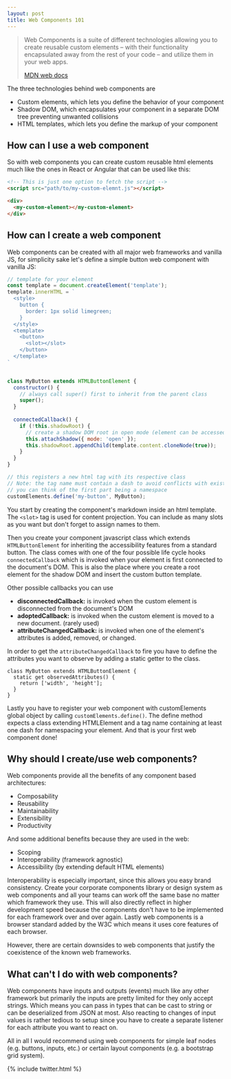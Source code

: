 ```yaml
---
layout: post
title: Web Components 101
---
```


> Web Components is a suite of different technologies allowing you to create reusable custom elements – with their functionality encapsulated away from the rest of your code – and utilize them in your web apps.
>
> [MDN web docs](https://developer.mozilla.org/en-US/docs/Web/Web_Components)

The three technologies behind web components are

* Custom elements, which lets you define the behavior of your component
* Shadow DOM, which encapsulates your component in a separate DOM tree preventing unwanted collisions
* HTML templates, which lets you define the markup of your component

## How can I use a web component

So with web components you can create custom reusable html elements much like the ones in React or Angular that can be used like this:
```html
<!-- This is just one option to fetch the script -->
<script src="path/to/my-custom-elemnt.js"></script>

<div>
  <my-custom-element></my-custom-element>
</div>
```

## How can I create a web component

Web components can be created with all major web frameworks and vanilla JS, for simplicity sake
let's define a simple button web component with vanilla JS:

```javascript
// template for your element
const template = document.createElement('template');
template.innerHTML = `
  <style>
    button {
      border: 1px solid limegreen;
    }
  </style>
  <template>
    <button>
      <slot></slot>
    </button>
  </template>
`


class MyButton extends HTMLButtonElement {
  constructor() {
    // always call super() first to inherit from the parent class
    super();
  }
  
  connectedCallback() {
    if (!this.shadowRoot) {
      // create a shadow DOM root in open mode (element can be accessed from outside) and attach your template to it
      this.attachShadow({ mode: 'open' });
      this.shadowRoot.appendChild(template.content.cloneNode(true));
    }
  }
}

// this registers a new html tag with its respective class
// Note: the tag name must contain a dash to avoid conflicts with existing elements
// you can think of the first part being a namespace
customElements.define('my-button', MyButton);
```

You start by creating the component's markdown inside an html template. The `<slot>` tag is used for content projection. You can include as many slots as you want but don't forget to assign names to them.

Then you create your component javascript class which extends `HTMLButtonElement` for inheriting the accessibility features from a standard button. The class comes with one of the four possible life cycle hooks `connectedCallback` which is invoked when your element is first connected to the document's DOM. This is also the place where you create a root element for the shadow DOM and insert the custom button template.

Other possible callbacks you can use
* **disconnectedCallback:** is invoked when the custom element is disconnected from the document's DOM
* **adoptedCallback:** is invoked when the custom element is moved to a new document. (rarely used)
* **attributeChangedCallback:** is invoked when one of the element's attributes is added, removed, or changed.

In order to get the `attributeChangedCallback` to fire you have to define the attributes you want to observe by adding a static getter to the class.

```
class MyButton extends HTMLButtonElement {
  static get observedAttributes() {
    return ['width', 'height'];
  }
}
```

Lastly you have to register your web component with customElements global object by calling `customElements.define()`. The define method expects a class extending HTMLElement and a tag name containing at least one dash for namespacing your element.
And that is your first web component done!

## Why should I create/use web components?

Web components provide all the benefits of any component based architectures:
* Composability
* Reusability
* Maintainability
* Extensibility
* Productivity

And some additional benefits because they are used in the web:
* Scoping
* Interoperability (framework agnostic)
* Accessibility (by extending default HTML elements)

Interoperability is especially important, since this allows you easy brand consistency. Create your corporate components library or design system as web components
and all your teams can work off the same base no matter which framework they use. This will also directly reflect in higher development speed because
the components don't have to be implemented for each framework over and over again.
Lastly web components is a browser standard added by the W3C which means it uses core features of each browser.

However, there are certain downsides to web components that justify the coexistence of the known web frameworks.

## What can't I do with web components?

Web components have inputs and outputs (events) much like any other framework but primarily the inputs are pretty limited for they only
accept strings. Which means you can pass in types that can be cast to string or can be deserialized from JSON at most.
Also reacting to changes of input values is rather tedious to setup since you have to create a separate listener for each attribute you want to react on.

All in all I would recommend using web components for simple leaf nodes (e.g. buttons, inputs, etc.) or certain layout components (e.g. a bootstrap grid system).

{% include twitter.html %}
